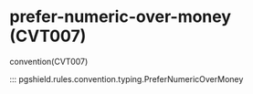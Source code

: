 # prefer-numeric-over-money (CVT007)

convention(CVT007)

::: pgshield.rules.convention.typing.PreferNumericOverMoney

